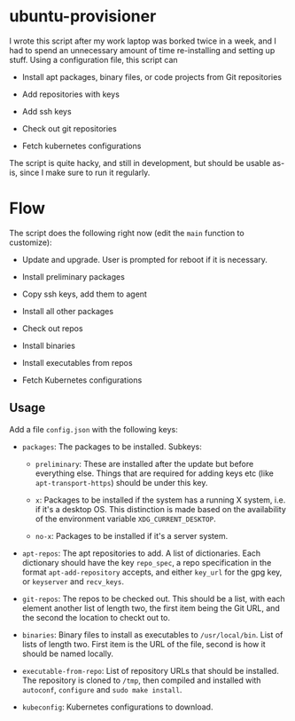 # ubuntu-provisioner

I wrote this script after my work laptop was borked twice in a week, and I had
to spend an unnecessary amount of time re-installing and setting up stuff. Using
a configuration file, this script can

- Install apt packages, binary files, or code projects from Git repositories

- Add repositories with keys

- Add ssh keys

- Check out git repositories

- Fetch kubernetes configurations

The script is quite hacky, and still in development, but should be usable as-is,
since I make sure to run it regularly.

# Flow

The script does the following right now (edit the `main` function to customize):

- Update and upgrade. User is prompted for reboot if it is necessary.

- Install preliminary packages

- Copy ssh keys, add them to agent

- Install all other packages

- Check out repos

- Install binaries

- Install executables from repos

- Fetch Kubernetes configurations


## Usage

Add a file `config.json` with the following keys:

- `packages`: The packages to be installed. Subkeys:

    + `preliminary`: These are installed after the update but before everything
      else. Things that are required for adding keys etc (like
      `apt-transport-https`) should be under this key.

    + `x`: Packages to be installed if the system has a running X system, i.e.
      if it's a desktop OS. This distinction is made based on the availability
      of the environment variable `XDG_CURRENT_DESKTOP`.

    + `no-x`: Packages to be installed if it's a server system.

- `apt-repos`: The apt repositories to add. A list of dictionaries. Each
  dictionary should have the key `repo_spec`, a repo specification in the format
  `apt-add-repository` accepts, and either `key_url` for the gpg key, or
  `keyserver` and `recv_keys`.

- `git-repos`: The repos to be checked out. This should be a list, with each
  element another list of length two, the first item being the Git URL, and the
  second the location to checkt out to.

- `binaries`: Binary files to install as executables to `/usr/local/bin`. List
  of lists of length two. First item is the URL of the file, second is how it
  should be named locally.

- `executable-from-repo`: List of repository URLs that should be installed. The
  repository is cloned to `/tmp`, then compiled and installed with `autoconf`,
  `configure` and `sudo make install`.

- `kubeconfig`: Kubernetes configurations to download.